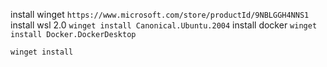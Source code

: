 install winget
``` https://www.microsoft.com/store/productId/9NBLGGH4NNS1 ```
install wsl 2.0
``` winget install Canonical.Ubuntu.2004 ```
install docker
``` winget install Docker.DockerDesktop ```

``` winget install  ```